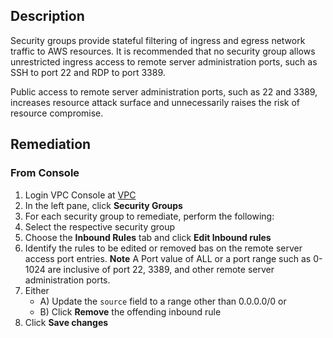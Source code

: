 ## Description

Security groups provide stateful filtering of ingress and egress network traffic to AWS resources. It is recommended that no security group allows unrestricted ingress access to remote server administration ports, such as SSH to port 22 and RDP to port 3389.

Public access to remote server administration ports, such as 22 and 3389, increases resource attack surface and unnecessarily raises the risk of resource compromise.

## Remediation

### From Console

1. Login VPC Console at [VPC](https://console.aws.amazon.com/vpc/home)
2. In the left pane, click **Security Groups**
3. For each security group to remediate, perform the following:
4. Select the respective security group
5. Choose the **Inbound Rules** tab and click **Edit Inbound rules**
6. Identify the rules to be edited or removed bas on the remote server access port entries. **Note** A Port value of ALL or a port range such as 0-1024 are inclusive of port 22, 3389, and other remote server administration ports.
7. Either
    - A) Update the `source` field to a range other than 0.0.0.0/0 or
    - B) Click **Remove** the offending inbound rule
8. Click **Save changes**
